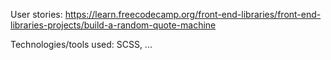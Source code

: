 User stories: https://learn.freecodecamp.org/front-end-libraries/front-end-libraries-projects/build-a-random-quote-machine

Technologies/tools used: SCSS, ...